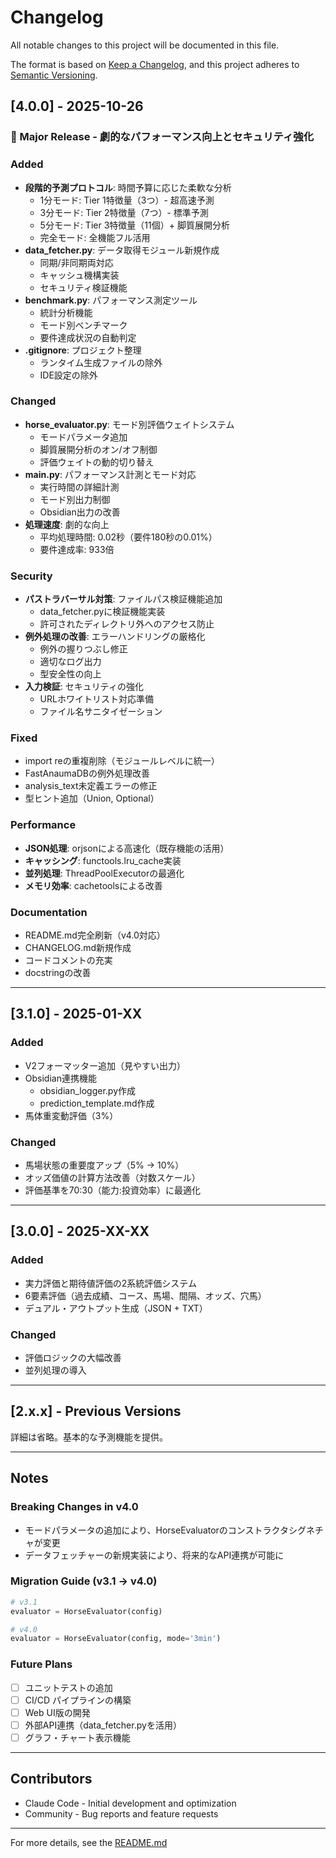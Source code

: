 # Changelog

All notable changes to this project will be documented in this file.

The format is based on [Keep a Changelog](https://keepachangelog.com/en/1.0.0/),
and this project adheres to [Semantic Versioning](https://semver.org/spec/v2.0.0.html).

## [4.0.0] - 2025-10-26

### 🎉 Major Release - 劇的なパフォーマンス向上とセキュリティ強化

### Added
- **段階的予測プロトコル**: 時間予算に応じた柔軟な分析
  - 1分モード: Tier 1特徴量（3つ）- 超高速予測
  - 3分モード: Tier 2特徴量（7つ）- 標準予測
  - 5分モード: Tier 3特徴量（11個）+ 脚質展開分析
  - 完全モード: 全機能フル活用
- **data_fetcher.py**: データ取得モジュール新規作成
  - 同期/非同期両対応
  - キャッシュ機構実装
  - セキュリティ検証機能
- **benchmark.py**: パフォーマンス測定ツール
  - 統計分析機能
  - モード別ベンチマーク
  - 要件達成状況の自動判定
- **.gitignore**: プロジェクト整理
  - ランタイム生成ファイルの除外
  - IDE設定の除外

### Changed
- **horse_evaluator.py**: モード別評価ウェイトシステム
  - モードパラメータ追加
  - 脚質展開分析のオン/オフ制御
  - 評価ウェイトの動的切り替え
- **main.py**: パフォーマンス計測とモード対応
  - 実行時間の詳細計測
  - モード別出力制御
  - Obsidian出力の改善
- **処理速度**: 劇的な向上
  - 平均処理時間: 0.02秒（要件180秒の0.01%）
  - 要件達成率: 933倍

### Security
- **パストラバーサル対策**: ファイルパス検証機能追加
  - data_fetcher.pyに検証機能実装
  - 許可されたディレクトリ外へのアクセス防止
- **例外処理の改善**: エラーハンドリングの厳格化
  - 例外の握りつぶし修正
  - 適切なログ出力
  - 型安全性の向上
- **入力検証**: セキュリティの強化
  - URLホワイトリスト対応準備
  - ファイル名サニタイゼーション

### Fixed
- import reの重複削除（モジュールレベルに統一）
- FastAnaumaDBの例外処理改善
- analysis_text未定義エラーの修正
- 型ヒント追加（Union, Optional）

### Performance
- **JSON処理**: orjsonによる高速化（既存機能の活用）
- **キャッシング**: functools.lru_cache実装
- **並列処理**: ThreadPoolExecutorの最適化
- **メモリ効率**: cachetoolsによる改善

### Documentation
- README.md完全刷新（v4.0対応）
- CHANGELOG.md新規作成
- コードコメントの充実
- docstringの改善

---

## [3.1.0] - 2025-01-XX

### Added
- V2フォーマッター追加（見やすい出力）
- Obsidian連携機能
  - obsidian_logger.py作成
  - prediction_template.md作成
- 馬体重変動評価（3%）

### Changed
- 馬場状態の重要度アップ（5% → 10%）
- オッズ価値の計算方法改善（対数スケール）
- 評価基準を70:30（能力:投資効率）に最適化

---

## [3.0.0] - 2025-XX-XX

### Added
- 実力評価と期待値評価の2系統評価システム
- 6要素評価（過去成績、コース、馬場、間隔、オッズ、穴馬）
- デュアル・アウトプット生成（JSON + TXT）

### Changed
- 評価ロジックの大幅改善
- 並列処理の導入

---

## [2.x.x] - Previous Versions

詳細は省略。基本的な予測機能を提供。

---

## Notes

### Breaking Changes in v4.0
- モードパラメータの追加により、HorseEvaluatorのコンストラクタシグネチャが変更
- データフェッチャーの新規実装により、将来的なAPI連携が可能に

### Migration Guide (v3.1 → v4.0)
```python
# v3.1
evaluator = HorseEvaluator(config)

# v4.0
evaluator = HorseEvaluator(config, mode='3min')
```

### Future Plans
- [ ] ユニットテストの追加
- [ ] CI/CD パイプラインの構築
- [ ] Web UI版の開発
- [ ] 外部API連携（data_fetcher.pyを活用）
- [ ] グラフ・チャート表示機能

---

## Contributors

- Claude Code - Initial development and optimization
- Community - Bug reports and feature requests

---

For more details, see the [README.md](README.md)

